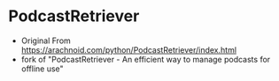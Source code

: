 # PodcastRetriever
* Original From https://arachnoid.com/python/PodcastRetriever/index.html
* fork of "PodcastRetriever - An efficient way to manage podcasts for offline use"
